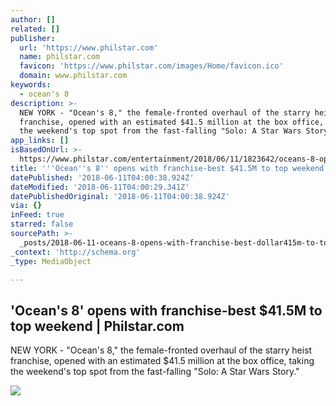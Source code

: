 ```yaml
---
author: []
related: []
publisher:
  url: 'https://www.philstar.com'
  name: philstar.com
  favicon: 'https://www.philstar.com/images/Home/favicon.ico'
  domain: www.philstar.com
keywords:
  - ocean's 8
description: >-
  NEW YORK - "Ocean's 8," the female-fronted overhaul of the starry heist
  franchise, opened with an estimated $41.5 million at the box office, taking
  the weekend's top spot from the fast-falling "Solo: A Star Wars Story."
app_links: []
isBasedOnUrl: >-
  https://www.philstar.com/entertainment/2018/06/11/1823642/oceans-8-opens-franchise-best-415m-top-weekend
title: '''Ocean''s 8'' opens with franchise-best $41.5M to top weekend | Philstar.com'
datePublished: '2018-06-11T04:00:38.924Z'
dateModified: '2018-06-11T04:00:29.341Z'
datePublishedOriginal: '2018-06-11T04:00:38.924Z'
via: {}
inFeed: true
starred: false
sourcePath: >-
  _posts/2018-06-11-oceans-8-opens-with-franchise-best-dollar415m-to-top-weekend.md
_context: 'http://schema.org'
_type: MediaObject

---
```

<article style=""><h1>'Ocean's 8' opens with franchise-best $41.5M to top weekend | Philstar.com</h1><p>NEW YORK - "Ocean's 8," the female-fronted overhaul of the starry heist franchise, opened with an estimated $41.5 million at the box office, taking the weekend's top spot from the fast-falling "Solo: A Star Wars Story."</p><img src="http://media.philstar.com/images/articles/ocean-8_2018-06-11_09-29-25.jpg" /></article>